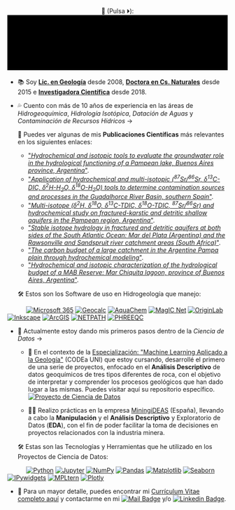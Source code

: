 <div align="center">
👋 (Pulsa ⏵️):
</div>

<div align="center">
  <img src="https://github.com/MelisaGlokGalli/MelisaGlokGalli/blob/main/images/animacionOK.gif" alt="Presentación" />
</div>

- 📚 Soy [**Lic. en Geología**](https://www.fcnym.unlp.edu.ar/grado/carreras/licenciatura-en-geologia/) desde 2008, [**Doctora en Cs. Naturales**](http://hdl.handle.net/10915/45185) desde 2015 e [**Investigadora Científica**](https://www.conicet.gov.ar/new_scp/detalle.php?id=33373&datos_academicos=yes) desde 2018.
  
- 💦 Cuento con más de 10 años de experiencia en las áreas de *Hidrogeoquímica*, *Hidrología Isotópica*, *Datación de Aguas* y *Contaminación de Recursos Hídricos* →
  
    📕 Puedes ver algunas de mis **Publicaciones Científicas** más relevantes en los siguientes enlaces:

    - ["*Hydrochemical and isotopic tools to evaluate the groundwater role in the hydrological functioning of a Pampean lake, Buenos Aires province, Argentina*"](https://doi.org/10.1080/10256016.2020.1825412).
    - ["*Application of hydrochemical and multi-isotopic (<sup>87</sup>Sr/<sup>86</sup>Sr, δ<sup>13</sup>C-DIC, δ<sup>2</sup>H-H<sub>2</sub>O, δ<sup>18</sup>O-H<sub>2</sub>O) tools to determine contamination sources and processes in the Guadalhorce River Basin, southern Spain*"](https://doi.org/10.1016/j.scitotenv.2022.154424).
    - ["*Multi-isotope (δ<sup>2</sup>H, δ<sup>18</sup>O, δ<sup>13</sup>C-TDIC, δ<sup>18</sup>O-TDIC, <sup>87</sup>Sr/<sup>86</sup>Sr) and hydrochemical study on fractured-karstic and detritic shallow aquifers in the Pampean region, Argentina*"](https://doi.org/10.1080/10256016.2020.1825412).
    - ["*Stable isotope hydrology in fractured and detritic aquifers at both sides of the South Atlantic Ocean: Mar del Plata (Argentina) and the Rawsonville and Sandspruit river catchment areas (South Africa)*"](https://doi.org/10.1016/j.jsames.2016.12.006).
    - ["*The carbon budget of a large catchment in the Argentine Pampa plain through hydrochemical modeling*"](https://doi.org/10.1016/j.scitotenv.2014.06.032).
    - ["*Hydrochemical and isotopic characterization of the hydrological budget of a MAB Reserve: Mar Chiquita lagoon, province of Buenos Aires, Argentina*"](https://doi.org/10.1007/s12665-014-3187-8).
 
  🛠️ Estos son los Software de uso en Hidrogeología que manejo:
    
&nbsp;&nbsp;&nbsp;&nbsp;&nbsp;&nbsp;&nbsp;&nbsp;&nbsp;&nbsp;&nbsp;[![Microsoft 365](https://img.shields.io/badge/-Microsoft%20365-E91E63?style=flat-square&logo=microsoft-office&logoColor=white)](https://www.microsoft.com/microsoft-365) [![Geocalc](https://img.shields.io/badge/-Geocalc-FF5722?style=flat-square&logo=geocaching&logoColor=white)](https://www.geocalconline.com/) [![AquaChem](https://img.shields.io/badge/-Aquachem-6B8E23?style=flat-square)](https://www.waterloohydrogeologic.com/products/aquachem/) [![MagIC Net](https://img.shields.io/badge/-MagIC%20Net-2E7D32?style=flat-square)](https://www.metrohm.com/es_es/service/software-center/magic-net.html) [![OriginLab](https://img.shields.io/badge/-OriginLab-20B2AA?style=flat-square&logo=origin&logoColor=white)](https://www.originlab.com/) [![Inkscape](https://img.shields.io/badge/-Inkscape-4169E1?style=flat-square&logo=inkscape&logoColor=white)](https://inkscape.org/) [![ArcGIS](https://img.shields.io/badge/-ArcGIS-3F51B5?style=flat-square&logo=arcgis&logoColor=white)](https://www.esri.com/en-us/home) [![NETPATH](https://img.shields.io/badge/-NETPATH-9C27B0?style=flat-square)](https://wwwbrr.cr.usgs.gov/projects/GWC_coupled/netpath/) [![PHREEQC](https://img.shields.io/badge/-PHREEQC-F44336?style=flat-square)](https://www.usgs.gov/software/phreeqc-version-3)

- 🚀 Actualmente estoy dando mis primeros pasos dentro de la *Ciencia de Datos* → 

     - 🌱 En el contexto de la [Especialización: "Machine Learning Aplicado a la Geología"](https://www.codeauni.com/capacitaciones/especializaciones/92/) (CODEa UNI) que estoy cursando, desarrollé el primero de una serie de proyectos, enfocado en el **Análisis Descriptivo** de datos geoquímicos de tres tipos diferentes de roca, con el objetivo de interpretar y comprender los procesos geológicos que han dado lugar a las mismas. Puedes visitar aquí su repositorio específico.
[![Proyecto de Ciencia de Datos](https://img.shields.io/badge/Repositorio-Proyecto_de_Ciencia_de_Datos-333333?style=flat-square&logo=github)](https://github.com/tu-usuario/nombre-del-repositorio-del-proyecto)

     - 👩‍💻 Realizo prácticas en la empresa [MiningiDEAS](https://www.miningideas.com/) (España), llevando a cabo la **Manipulación** y el **Análisis Descriptivo** y Exploratorio de Datos (**EDA**), con el fin de poder facilitar la toma de decisiones en proyectos relacionados con la industria minera.

    🛠️ Estas son las Tecnologías y Herramientas que he utilizado en los Proyectos de Ciencia de Datos:

&nbsp;&nbsp;&nbsp;&nbsp;&nbsp;&nbsp;&nbsp;&nbsp;&nbsp;&nbsp;&nbsp;[![Python](https://img.shields.io/badge/-Python-E91E63?style=flat-square&logo=python)](https://www.python.org/) [![Jupyter](https://img.shields.io/badge/-Jupyter-FF5722?style=flat-square&logo=jupyter)](https://jupyter.org/) [![NumPy](https://img.shields.io/badge/-NumPy-6B8E23?style=flat-square&logo=numpy&logoColor=white)](https://numpy.org/) [![Pandas](https://img.shields.io/badge/-Pandas-2E7D32?style=flat-square&logo=pandas)](https://pandas.pydata.org/) [![Matplotlib](https://img.shields.io/badge/-Matplotlib-20B2AA?style=flat-square&logo=matplotlib)](https://matplotlib.org/) [![Seaborn](https://img.shields.io/badge/-Seaborn-4169E1?style=flat-square&logo=seaborn)](https://seaborn.pydata.org/) [![IPywidgets](https://img.shields.io/badge/-IPywidgets-3F51B5?style=flat-square&logo=jupyter)](https://ipywidgets.readthedocs.io/en/stable/) [![MPLtern](https://img.shields.io/badge/-MPLtern-9C27B0?style=flat-square&logo=python&logoColor=white)](https://mpltern.readthedocs.io/en/latest/) [![Plotly](https://img.shields.io/badge/-Plotly-F44336?style=flat-square&logo=plotly)](https://plotly.com/python/)

- 📩 Para un mayor detalle, puedes encontrar mi [Currículum Vitae completo aquí](./CV_julio_2024.pdf) y contactarme en mi [![Mail Badge](https://img.shields.io/badge/-GMAIL-D93025?style=flat-square&logo=Gmail&logoColor=white)](mailto:melisaglokgalli@gmail.com) y/o [![Linkedin Badge](https://img.shields.io/badge/-LINKEDIN-0A66C2?style=flat-square&logo=Linkedin&logoColor=white&link=https://www.linkedin.com/in/karthiknedunchezhiyan/)](https://www.linkedin.com/in/melisa-glok-galli-098225236/).
